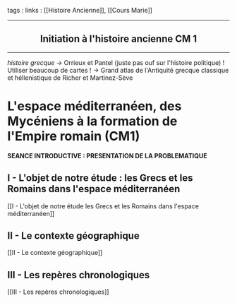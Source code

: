 tags : 
links : [[Histoire Ancienne]], [[Cours Marie]]

****

<h2 style="text-align: center;"> Initiation à l'histoire ancienne CM 1 </h2>

****


*histoire grecque* -> Orrieux et Pantel (juste pas ouf sur l'histoire politique)
! Utiliser beaucoup de cartes ! -> Grand atlas de l'Antiquité grecque classique et héllenistique de Richer et Martinez-Sève

# L'espace méditerranéen, des Mycéniens à la formation de l'Empire romain (CM1)

**SEANCE INTRODUCTIVE : PRESENTATION DE LA PROBLEMATIQUE**

## I - L'objet de notre étude : les Grecs et les Romains dans l'espace méditerranéen

[[I - L'objet de notre étude  les Grecs et les Romains dans l'espace méditerranéen]] 

## II - Le contexte géographique

[[II - Le contexte géographique]] 

## III - Les repères chronologiques

[[III - Les repères chronologiques]] 
